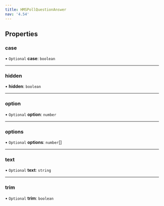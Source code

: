 ```yaml
---
title: HMSPollQuestionAnswer
nav: '4.54'
---
```


## Properties

### case

• `Optional` **case**: `boolean`

---

### hidden

• **hidden**: `boolean`

---

### option

• `Optional` **option**: `number`

---

### options

• `Optional` **options**: `number`[]

---

### text

• `Optional` **text**: `string`

---

### trim

• `Optional` **trim**: `boolean`
